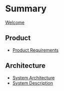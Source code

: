 # Summary

[Welcome](README.md)

## Product
- [Product Requirements](PRD.md)

## Architecture
- [System Architecture](ARCHITECTURE.md)
- [System Description](SYSTEM_DESCRIPTION.md)
